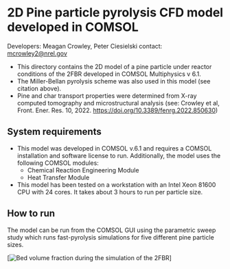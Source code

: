 # 2D Pine particle pyrolysis CFD model developed in COMSOL
Developers: Meagan Crowley, Peter Ciesielski 
contact: mcrowley2@nrel.gov

- This directory contains the 2D model of a pine particle under reactor conditions of the 2FBR developed in COMSOL Multiphysics v 6.1.
- The Miller-Bellan pyrolysis scheme was also used in this model (see citation above).
- Pine and char transport properties were determined from X-ray computed tomography and microstructural analysis (see: Crowley et al, Front. Ener. Res. 10, 2022. https://doi.org/10.3389/fenrg.2022.850630)


## System requirements
- This model was developed in COMSOL v.6.1 and requires a COMSOL installation and software license to run. Additionally, the model uses the following COMSOL modules:
    - Chemical Reaction Engineering Module
    - Heat Transfer Module
- This model has been tested on a workstation with an Intel Xeon 81600 CPU with 24 cores. It takes about 3 hours to run per particle size.



## How to run
The model can be run from the COMSOL GUI using the parametric sweep study which runs fast-pyrolysis simulations for five different pine particle sizes.

[![Bed volume fraction during the simulation of the 2FBR](https://raw.githubusercontent.com/nrel/multiscale-biomass-pyrolysis/fluidized_bed_reactor/2FBR.gif)]

